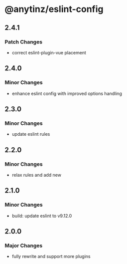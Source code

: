 # @anytinz/eslint-config

## 2.4.1

### Patch Changes

- correct eslint-plugin-vue placement

## 2.4.0

### Minor Changes

- enhance eslint config with improved options handling

## 2.3.0

### Minor Changes

- update eslint rules

## 2.2.0

### Minor Changes

- relax rules and add new

## 2.1.0

### Minor Changes

- build: update eslint to v9.12.0

## 2.0.0

### Major Changes

- fully rewrite and support more plugins
